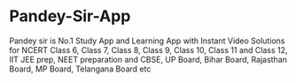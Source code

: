 # Pandey-Sir-App
Pandey sir is No.1 Study App and Learning App with Instant Video Solutions for NCERT Class 6, Class 7, Class 8, Class 9, Class 10, Class 11 and Class 12, IIT JEE prep, NEET preparation and CBSE, UP Board, Bihar Board, Rajasthan Board, MP Board, Telangana Board etc
